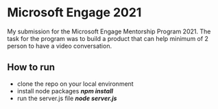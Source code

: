 # Microsoft Engage 2021
My submission for the Microsoft Engage Mentorship Program 2021. The task for the program was to build a product that can help minimum of 2 person to have a video conversation.

## How to run
- clone the repo on your local environment
- install node packages ***npm install***
- run the server.js file ***node server.js***
